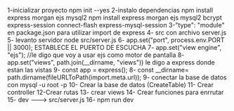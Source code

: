 1-inicializar proyecto npm init --yes
2-instalo dependencias npm install express morgan ejs mysql2 
npm install express morgan ejs mysql2 bcrypt express-session connect-flash express-mysql-session
3-"type":  "module" en package.json para  utilizar import de express
4- src con archivo server.js 
5- levanto servidor  node src/server.js
6- app.set("port", process.env.PORT || 3000); ESTABLECE EL PUERTO DE ESCUCHA
7- app.set("view engine", "ejs"); //le digo que voy a usar ejs como motor de pantalla 
8- app.set("views", path.join(__dirname, "views")) le digo a express donde estan las vistas
9- const app = express();
8- const __dirname= path.dirname(fileURLToPath(import.meta.url));
9- conectar la base de datos con mysql -u root -p 
10- Crear la base de datos (CreateTable)
11- Crear controller
12-Crear rutas
13- crear views 
14- Crear funciones para enrrutar 
15- dev ---> src/server.js
16- npm run dev
